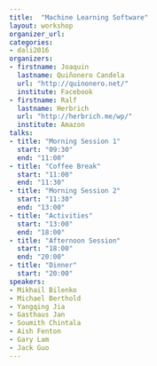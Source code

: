 ```yaml
---
title:  "Machine Learning Software"
layout: workshop
organizer_url: 
categories:
- dali2016
organizers:
- firstname: Joaquin 
  lastname: Quiñonero Candela
  url: "http://quinonero.net/"
  institute: Facebook
- firstname: Ralf
  lastname: Herbrich
  url: "http://herbrich.me/wp/"
  institute: Amazon
talks:
- title: "Morning Session 1"
  start: "09:30"
  end: "11:00"
- title: "Coffee Break"
  start: "11:00"
  end: "11:30"
- title: "Morning Session 2"
  start: "11:30"
  end: "13:00"
- title: "Activities"
  start: "13:00"
  end: "18:00"
- title: "Afternoon Session"
  start: "18:00"
  end: "20:00"
- title: "Dinner"
  start: "20:00"
speakers:
- Mikhail Bilenko
- Michael Berthold
- Yangqing Jia
- Gasthaus Jan
- Soumith Chintala
- Aish Fenton
- Gary Lam
- Jack Guo
---
```

